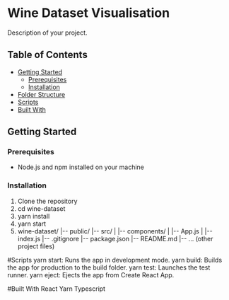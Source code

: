 # Wine Dataset Visualisation

Description of your project.

## Table of Contents

- [Getting Started](#getting-started)
  - [Prerequisites](#prerequisites)
  - [Installation](#installation)
- [Folder Structure](#folder-structure)
- [Scripts](#scripts)
- [Built With](#built-with)

## Getting Started

### Prerequisites

- Node.js and npm installed on your machine

### Installation

1. Clone the repository
2. cd wine-dataset
3. yarn install
4. yarn start
5. wine-dataset/
|-- public/
|-- src/
|   |-- components/
|   |-- App.js
|   |-- index.js
|-- .gitignore
|-- package.json
|-- README.md
|-- ... (other project files)

#Scripts
yarn start: Runs the app in development mode.
yarn build: Builds the app for production to the build folder.
yarn test: Launches the test runner.
yarn eject: Ejects the app from Create React App.

#Built With
React
Yarn
Typescript


